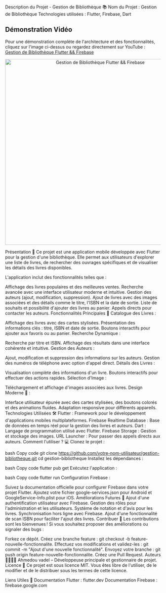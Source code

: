 Description du Projet - Gestion de Bibliothèque 📚
Nom du Projet : Gestion de Bibliothèque
Technologies utilisées : Flutter, Firebase, Dart

## Démonstration Vidéo
Pour une démonstration complète de l'architecture et des fonctionnalités, cliquez sur l'image ci-dessus ou regardez directement sur YouTube :
[Gestion de Bibliothèque Flutter && Firebase ](https://www.youtube.com/watch?v=2nTcqCm5V4E)


<p align="center">
  <a href="https://www.youtube.com/watch?v=0T2A_rSh6HQ" target="_blank">  
    <img src="https://img.youtube.com/vi/0T2A_rSh6HQ/0.jpg" alt="Gestion de Bibliothèque Flutter && Firebase" width="600"/>
  </a>
</p>

Présentation 📖
Ce projet est une application mobile développée avec Flutter pour la gestion d'une bibliothèque. Elle permet aux utilisateurs d'explorer une liste de livres, de rechercher des ouvrages spécifiques et de visualiser les détails des livres disponibles.

L'application inclut des fonctionnalités telles que :

Affichage des livres populaires et des meilleures ventes.
Recherche avancée avec une interface utilisateur moderne et intuitive.
Gestion des auteurs (ajout, modification, suppression).
Ajout de livres avec des images associées et des détails comme le titre, l'ISBN et la date de sortie.
Liste de souhaits et possibilité d'ajouter des livres au panier.
Appels directs pour contacter les auteurs.
Fonctionnalités Principales 🚀
Catalogue des Livres :

Affichage des livres avec des cartes stylisées.
Présentation des informations clés : titre, ISBN et date de sortie.
Boutons interactifs pour ajouter aux favoris ou au panier.
Recherche Dynamique :

Recherche par titre et ISBN.
Affichage des résultats dans une interface cohérente et intuitive.
Gestion des Auteurs :

Ajout, modification et suppression des informations sur les auteurs.
Gestion des numéros de téléphone avec option d'appel direct.
Détails des Livres :

Visualisation complète des informations d'un livre.
Boutons interactifs pour effectuer des actions rapides.
Sélection d'Image :

Téléchargement et affichage d'images associées aux livres.
Design Moderne 🎨 :

Interface utilisateur épurée avec des cartes stylisées, des boutons colorés et des animations fluides.
Adaptation responsive pour différents appareils.
Technologies Utilisées 🛠️
Flutter : Framework pour le développement d'applications mobiles multiplateformes.
Firebase Realtime Database : Base de données en temps réel pour la gestion des livres et auteurs.
Dart : Langage de programmation utilisé avec Flutter.
Firebase Storage : Gestion et stockage des images.
URL Launcher : Pour passer des appels directs aux auteurs.
Comment l'utiliser ? 💻
Clonez le projet :

bash
Copy code
git clone https://github.com/votre-nom-utilisateur/gestion-bibliotheque.git
cd gestion-bibliotheque
Installez les dépendances :

bash
Copy code
flutter pub get
Exécutez l'application :

bash
Copy code
flutter run
Configuration Firebase :

Suivez la documentation officielle pour configurer Firebase dans votre projet Flutter.
Ajoutez votre fichier google-services.json pour Android et GoogleService-Info.plist pour iOS.
Améliorations Futures 🚧
Ajout d'une authentification utilisateur avec Firebase.
Gestion des rôles pour l'administration et les utilisateurs.
Système de notation et d'avis pour les livres.
Synchronisation hors ligne avec Firebase.
Ajout d'une fonctionnalité de scan ISBN pour faciliter l'ajout des livres.
Contribuer 🤝
Les contributions sont les bienvenues ! Si vous souhaitez proposer des améliorations ou signaler des bugs :

Forkez ce dépôt.
Créez une branche feature : git checkout -b feature-nouvelle-fonctionnalite.
Effectuez vos modifications et validez-les : git commit -m "Ajout d'une nouvelle fonctionnalité".
Envoyez votre branche : git push origin feature-nouvelle-fonctionnalite.
Créez une Pull Request.
Auteurs 👩‍💻👨‍💻
Ahmedou vadel – Développeuse principale et gestionnaire de projet.
Licence 📄
Ce projet est sous licence MIT. Vous êtes libre de l'utiliser, de le modifier et de le distribuer sous les termes de cette licence.

Liens Utiles 🔗
Documentation Flutter : flutter.dev
Documentation Firebase : firebase.google.com






